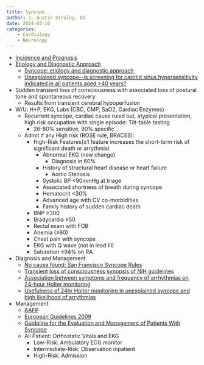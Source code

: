 ```yaml
---
title: Syncope
author: J. Austin Straley, DO
date: 2024-03-16
categories:
    - Cardiology
    - Neurology
---
```

- [Incidence and Prognosis][8]
- [Etiology and Diagnostic Approach][9]
    - [Syncope: etiology and diagnostic approach][10]
    - [Unexplained syncope--is screening for carotid sinus hypersensitivity indicated in all patients aged >40 years?][11]
- Sudden transient loss of consciousness with associated loss of postural tone and spontaneous recovery
    - Results from transient cerebral hypoperfusion
- W/U: H+P, EKG, Labs (CBC, CMP, SaO2, Cardiac Enzymes)  
    - Recurrent syncope, cardiac cause ruled out, atypical presentation, high risk occupation with single episode: Tilt-table tasting
        - 26-80% sensitive, 90% specific
    - Admit if any High risk (ROSE rule, BRACES):
        - High-Risk Features(≥1 feature increases the short-term risk of significant death or arrythmia)
            - Abnormal EKG (new change)
                - Diagnosis in 60%
            - History of structural heart disease or heart failure
                - Aortic Stenosis
            - Systolic BP <90mmHg at triage
            - Associated shortness of breath during syncope
            - Hematocrit <30%
            - Advanced age with CV co-morbidities
            - Family history of sudden cardiac death
        - BNP ≥300
        - Bradycardia ≤50
        - Rectal exam with FOB
        - Anemia (≤90)
        - Chest pain with syncope
        - EKG with Q wave (not in lead III)
        - Saturation ≤94% on RA
- Diagnosis and Management
    - [No cause found: San Francisco Syncope Rules][1]
    - [Transient loss of consciousness synopsis of NIH guidelines][2]
    - [Association between symptoms and frequency of arrhythmias on 24-hour Holter monitoring][3]
    - [Usefulness of 24hr Holter monitoring in unexplained syncope and high likelihood of arrythmias][4]
- Management
    - [AAFP][5]
    - [European Guidelines 2009][6]
    - [Guideline for the Evaluation and Management of Patients With Syncope][7]
    - All Patient: Orthostatic Vitals and EKG
        - Low-Risk: Ambulatory ECG monitor
        - Intermediate-Risk: Observation inpatient
        - High-Risk: Admission

[1]: https://pubmed.ncbi.nlm.nih.gov/21948723/{:target="_blank"}
[2]: https://pubmed.ncbi.nlm.nih.gov/21930835/{:target="_blank"}
[3]: https://pubmed.ncbi.nlm.nih.gov/19889262/{:target="_blank"}
[4]: https://pubmed.ncbi.nlm.nih.gov/15882664/{:target="_blank"}
[5]: https://www.aafp.org/pubs/afp/issues/2011/0915/p640.html
[6]: https://pubmed.ncbi.nlm.nih.gov/19713422/{:target="_blank"}
[7]: https://pubmed.ncbi.nlm.nih.gov/28280232/{:target="_blank"}
[8]: https://pubmed.ncbi.nlm.nih.gov/12239256/{:target="_blank"}
[9]: https://pubmed.ncbi.nlm.nih.gov/16418451/{:target="_blank"}
[10]: https://pubmed.ncbi.nlm.nih.gov/25452354/{:target="_blank"}
[11]: https://pubmed.ncbi.nlm.nih.gov/16735395/{:target="_blank"}